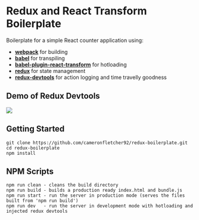 Redux and React Transform Boilerplate
=====================

Boilerplate for a simple React counter application using:
* **[webpack](https://github.com/webpack/webpackwebpack)** for building
* **[babel](https://github.com/babel/babel)** for transpiling
* **[babel-plugin-react-transform](https://github.com/gaearon/babel-plugin-react-transform)** for hotloading
* **[redux](https://github.com/rackt/redux)** for state management
* **[redux-devtools](https://github.com/gaearon/redux-devtools)** for action logging and time travelly goodness

## Demo of Redux Devtools

![](http://i.imgur.com/J4GeW0M.gif)


## Getting Started

```
git clone https://github.com/cameronfletcher92/redux-boilerplate.git
cd redux-boilerplate
npm install
```

## NPM Scripts
```
npm run clean - cleans the build directory
npm run build - builds a production ready index.html and bundle.js
npm run start - run the server in production mode (serves the files built from 'npm run build')
npm run dev   - run the server in development mode with hotloading and injected redux devtools
```
